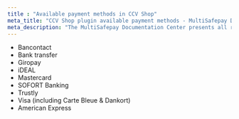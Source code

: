 ```yaml
---
title : "Available payment methods in CCV Shop"
meta_title: "CCV Shop plugin available payment methods - MultiSafepay Docs"
meta_description: "The MultiSafepay Documentation Center presents all relevant information about our Plugins and API. You can also find support pages for payment methods, tools and general questions as well as the contact details of our Support and Integration Teams."
---
```

+ Bancontact
+ Bank transfer
+ Giropay
+ iDEAL
+ Mastercard
+ SOFORT Banking
+ Trustly
+ Visa (including Carte Bleue & Dankort)
+ American Express
